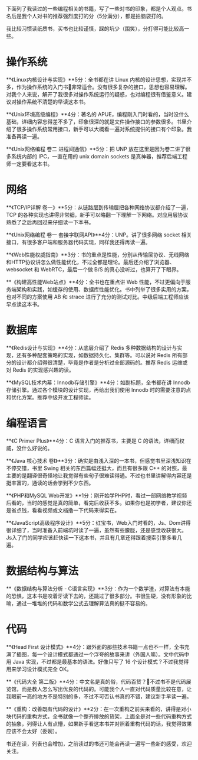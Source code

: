 下面列了我读过的一些编程相关的书籍，写了一些对书的印象，都是个人观点。书名后是我个人对书的推荐强烈度打的分（5分满分），都是拍脑袋打的。

我比较习惯读纸质书，买书也比较谨慎，踩的坑少（围笑），分打得可能比较高一些。

操作系统
===
**《Linux内核设计与实现》**5分：全书都在讲 Linux 内核的设计思想，实现并不多，作为操作系统的入门书非常适合。没有很多复杂的接口，思想也容易理解。对我个人来说，解开了我很多对操作系统运行的疑惑，也对编程很有借鉴意义。建议对操作系统不清楚的早读这本书。

**《Unix环境高级编程》**4分：著名的 APUE，编程刚入门时看的，当时没什么基础，详细内容忘得差不多了，印象很深的就是文件操作接口的参数很多。书里介绍了很多操作系统常用接口，新手可以大概看一遍对系统提供的接口有个印象。我准备再读一遍。

**《Unix网络编程 卷二 进程间通信》**5分：把 UNP 放在这里是因为卷二讲了很多系统内部的 IPC，一直在用的 unix domain sockets 是真神器，推荐后端工程师一定要看这本书。

网络
===
**《TCP/IP详解 卷一》**5分：从链路层到传输层把各种网络协议都介绍了一遍，TCP 的各种实现也讲得非常细，新手可以略翻一下理解一下网络。对应用层协议熟悉了之后再回过来仔细读一下本书。

**《Unix网络编程 卷一 套接字联网API》**4分：UNP。讲了很多网络 socket 相关接口，有很多客户端和服务器代码实现，同样我还得再读一遍。

**《Web性能权威指南》**3分：书的重点是性能，分别从传输层协议、无线网络和HTTP协议讲怎么做性能优化，不过全都是理论。最后还介绍了浏览器、websocket 和 WebRTC，最后一个做 B/S 的真心没听过，也算开了下眼界。

**《构建高性能Web站点》**4分：全书也在重点讲 Web 性能，不过更偏向于服务端架构和实践，如缓存的使用、数据库性能优化。书中列举了很多实用的方案，也对不同的方案使用 AB 和 strace 进行了充分的测试对比。中级后端工程师应该早点读这本书。

数据库
===
**《Redis设计与实现》**4分：从底层介绍了 Redis 多种数据结构的设计与实现，还有多种配套策略的实现，如数据持久化、集群等。可以说对 Redis 所有部分的设计都介绍得很清楚，毕竟是作者是分析过全部源码的。推荐 Redis 运维或对 Redis 的实现感兴趣的读。

**《MySQL技术内幕：Innodb存储引擎》**4分：如副标题，全书都在讲 Innodb 存储引擎。通过各个模块的设计实现，再给出我们使用 Innodb 时的需要注意的点和优化方案。推荐中级开发工程师读。

编程语言
===
**《C Primer Plus》**4分：C 语言入门的推荐书，主要是 C 的语法，详细而权威，没什么好说的。

**《Java 核心技术 卷I》**3分：确实是由浅入深的一本书，但感觉书里深浅知识在不停交错，书里 Swing 相关的东西篇幅还挺大，而且有很多跟 C++ 的对照，最主要的是翻译很奇怪地让我觉得有些句子很难读得通。不过也书里讲解得内容还是挺丰富的，通读的话会学到不少东西。

**《PHP和MySQL Web开发》**1分：刚开始学PHP时，看过一部网络教学视频后看的，当时的感觉是真的简单，看完后收获不多。如果你也是初学者，建议你还是省点钱，看看视频或文档撸一下代码来得实在。

**《JavaScript高级程序设计》**5分：红宝书，Web入门时看的，Js、Dom讲得很详细了，当时准备入前端坑时读了一遍，虽然有些朦胧，还是感觉收获很大。Js入了门的同学应该赶快读一下这本书，并且有几章还得跟着搜索引擎多看几遍。

数据结构与算法
===
**《数据结构与算法分析 - C语言实现》**3分：作为一个数学渣，对算法有本能的恐惧，这本书是咬着牙读下去的，还跳过了很多部分。书很生硬，没有形象的比喻，通过一堆堆的代码和数学公式去理解算法真的挺不容易的。

代码
===
**《Head First 设计模式》**4分：跟外面的那些技术书籍一点也不一样，全书充满了插图，每一个设计模式都通过一个浮夸的故事来讲（外国人嘛）。文中代码中用 Java 实现，不过都是最基本的语法。好像只写了 16 个设计模式？不过我觉得用来学习设计模式完全 OK。

**《代码大全 第二版》**4分：中文名是真的俗，代码百货？不过书不是代码展览馆，而是教人怎么写出优良的代码的。可能我个人一直对代码质量比较在意，让我眼前一亮的地方不是特别的多，不过不可否认书真的不错，建议新手早读一遍。

**《重构：改善既有代码的设计》**2分：在一次重构之前买来看的，讲得是对小块代码的重构方式，全书就像一个整齐排放的货架，上面全是对一些代码重构方式的抽象，列得让人有点懵，如果新手看这本书并对照着重构代码的话，我觉得效果应该不会太好（委婉）。

书还在读，列表也会增加，之前读过的书还可能会再读一遍写一些新的感受，欢迎关注。